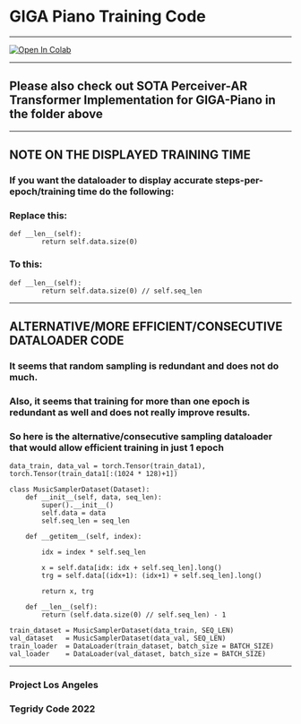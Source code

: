 # GIGA Piano Training Code

***

[![Open In Colab][colab-badge]][colab-notebook1]

[colab-notebook1]: <https://colab.research.google.com/github/asigalov61/GIGA-Piano/blob/main/Training-Code/GIGA_Piano_Maker.ipynb>
[colab-badge]: <https://colab.research.google.com/assets/colab-badge.svg>

***

## Please also check out SOTA Perceiver-AR Transformer Implementation for GIGA-Piano in the folder above

***

## NOTE ON THE DISPLAYED TRAINING TIME

### If you want the dataloader to display accurate steps-per-epoch/training time do the following:

### Replace this:

```
def __len__(self):
        return self.data.size(0)
```

### To this:

```
def __len__(self):
        return self.data.size(0) // self.seq_len
```

***

## ALTERNATIVE/MORE EFFICIENT/CONSECUTIVE DATALOADER CODE
### It seems that random sampling is redundant and does not do much.
### Also, it seems that training for more than one epoch is redundant as well and does not really improve results.
### So here is the alternative/consecutive sampling dataloader that would allow efficient training in just 1 epoch

```
data_train, data_val = torch.Tensor(train_data1), torch.Tensor(train_data1[:(1024 * 128)+1])

class MusicSamplerDataset(Dataset):
    def __init__(self, data, seq_len):
        super().__init__()
        self.data = data
        self.seq_len = seq_len

    def __getitem__(self, index):

        idx = index * self.seq_len

        x = self.data[idx: idx + self.seq_len].long()
        trg = self.data[(idx+1): (idx+1) + self.seq_len].long()
        
        return x, trg

    def __len__(self):
        return (self.data.size(0) // self.seq_len) - 1

train_dataset = MusicSamplerDataset(data_train, SEQ_LEN)
val_dataset   = MusicSamplerDataset(data_val, SEQ_LEN)
train_loader  = DataLoader(train_dataset, batch_size = BATCH_SIZE)
val_loader    = DataLoader(val_dataset, batch_size = BATCH_SIZE)
```

***

### Project Los Angeles
### Tegridy Code 2022
